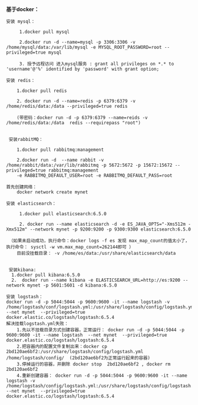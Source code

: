 **基于docker：**

    安装 mysql：
         
         1.docker pull mysql
        
         2.docker run -d --name=mysql -p 3306:3306 -v /home/mysql/data:/var/lib/mysql -e MYSQL_ROOT_PASSWORD=root --privileged=true mysql
         
         3. 授予远程访问 进入mysql服务 : grant all privileges on *.* to 'username'@'%' identified by 'password' with grant option;
    
    安装 redis：
        
        1.docker pull redis
        
        2. docker run -d --name=redis -p 6379:6379 -v /home/redis/data:/data --privileged=true redis
        
        (带密码：docker run -d -p 6379:6379 --name=reids -v /home/redis/data:/data  redis --requirepass "root")
    
    
     安装rabbitMQ：
     
        1.docker pull rabbitmq:management
       
        2.docker run -d  --name rabbit -v  /home/rabbit/data:/var/lib/rabbitmq -p 5672:5672 -p 15672:15672 --privileged=true rabbitmq:management
        -e RABBITMQ_DEFAULT_USER=root -e RABBITMQ_DEFAULT_PASS=root

    首先创建网络：
        docker network create mynet
    
    安装 elasticsearch：
    
         1.docker pull elasticsearch:6.5.0
         
         2. docker run --name elasticsearch -d -e ES_JAVA_OPTS="-Xms512m -Xmx512m" --network mynet -p 9200:9200 -p 9300:9300 elasticsearch:6.5.0
         
     （如果未启动成功，执行命令：docker logs -f es 发现 max_map_count的值太小了，执行命令： sysctl -w vm.max_map_count=262144即可 ）
        目前没挂载目录： -v /home/es/data:/usr/share/elasticsearch/data
     

     安装kibana:
      1.docker pull kibana:6.5.0
      2.  docker run --name kibana -e ELASTICSEARCH_URL=http://es:9200 --network mynet -p 5601:5601 -d kibana:6.5.0
    
    安装 logstash：
    docker run -d -p 5044:5044 -p 9600:9600 -it --name logstash -v /home/logstash/conf/logstash.yml:/usr/share/logstash/config/logstash.yml --net mynet  --privileged=true  docker.elastic.co/logstash/logstash:6.5.4
    解决挂载logstash.yml失败：
        1.先以不挂载目录方式创建容器，正常运行： docker run -d -p 5044:5044 -p 9600:9600 -it --name logstash  --net mynet  --privileged=true  docker.elastic.co/logstash/logstash:6.5.4
        2.把容器内的配置文件复制出来：docker cp 2bd120ae6bf2:/usr/share/logstash/config/logstash.yml /home/logstash/config/  (2bd120ae6bf2为正常运行起来的容器)
        3.停掉运行的容器，并删除 docker stop  2bd120ae6bf2 , docker rm 2bd120ae6bf2
        4.重新创建容器： docker run -d -p 5044:5044 -p 9600:9600 -it --name logstash -v /home/logstash/config/logstash.yml:/usr/share/logstash/config/logstash.yml --net mynet  --privileged=true  docker.elastic.co/logstash/logstash:6.5.4